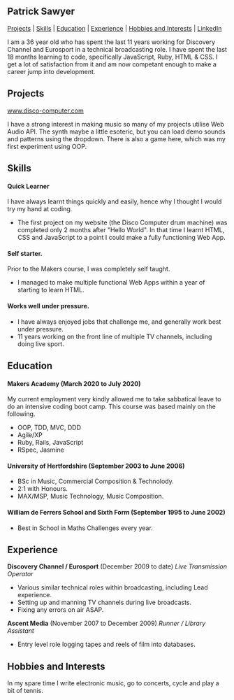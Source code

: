 ## Patrick Sawyer

[Projects](#projects) | [Skills](#skills) | [Education](#education) | [Experience](#experience) | [Hobbies and Interests](#hobbies-and-interests) | [LinkedIn](https://www.linkedin.com/in/patrickrobertsawyer/)

I am a 36 year old who has spent the last 11 years working for Discovery Channel and Eurosport in a technical broadcasting role. I have spent the last 18 months learning to code, specifically JavaScript, Ruby, HTML & CSS. I get a lot of satisfaction from it and am now competant enough to make a career jump into development.

## Projects

www.disco-computer.com

I have a strong interest in making music so many of my projects utilise Web Audio API. The synth maybe a little esoteric, but you can load demo sounds and patterns using the dropdown. There is also a game here, which was my first experiment using OOP.

## Skills

#### Quick Learner

I have always learnt things quickly and easily, hence why I thought I would try my hand at coding. 

- The first project on my website (the Disco Computer drum machine) was completed only 2 months after "Hello World". In that time I learnt HTML, CSS and JavaScript to a point I could make a fully functioning Web App.

#### Self starter. 

Prior to the Makers course, I was completely self taught. 

- I managed to make multiple functional Web Apps within a year of starting to learn HTML.

#### Works well under pressure.

- I have always enjoyed jobs that challenge me, and generally work best under pressure.
- 11 years working on the front line of multiple TV channels, including doing live sport.

## Education

#### Makers Academy (March 2020 to July 2020)

My current employment very kindly allowed me to take sabbatical leave to do an intensive coding boot camp. This course was based mainly on the following.

- OOP, TDD, MVC, DDD
- Agile/XP
- Ruby, Rails, JavaScript
- RSpec, Jasmine

#### University of Hertfordshire (September 2003 to June 2006)

- BSc in Music, Commercial Composition & Technolody.
- 2:1 with Honours.
- MAX/MSP, Music Technology, Music Composition.

#### William de Ferrers School and Sixth Form (September 1995 to June 2002)

- Best in School in Maths Challenges every year.

## Experience

**Discovery Channel / Eurosport** (December 2009 to date)
*Live Transmission Operator*
- Various similar technical roles within broadcasting, including Lead experience.
- Setting up and manning TV channels during live broadcasts.
- Fixing any errors on air ASAP.

**Ascent Media** (November 2007 to December 2009)
*Runner / Library Assistant*
- Entry level role logging tapes and reels of film into databases.

## Hobbies and Interests

In my spare time I write electronic music, go to concerts, cycle and play a bit of tennis.
 
